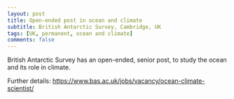 ```yaml
---
layout: post
title: Open-ended post in ocean and climate
subtitle: British Antarctic Survey, Cambridge, UK
tags: [UK, permanent, ocean and climate]
comments: false
---
```


British Antarctic Survey has an open-ended, senior post, to study the ocean and its role in climate.

Further details: <https://www.bas.ac.uk/jobs/vacancy/ocean-climate-scientist/>
